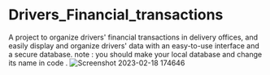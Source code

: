 # Drivers_Financial_transactions
A project to organize drivers' financial transactions in delivery offices, and easily display and organize drivers' data with an easy-to-use interface and a secure database.
note : you should make your local database and change its name in code .
![Screenshot 2023-02-18 174646](https://user-images.githubusercontent.com/87886756/219875153-f78da7ba-0483-4ab5-a235-22a6160a6b11.jpg)
 
